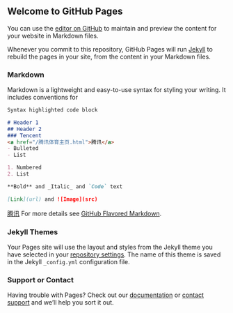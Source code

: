 ## Welcome to GitHub Pages

You can use the [editor on GitHub](https://github.com/lhm98/lhm98.github.io/edit/main/index.md) to maintain and preview the content for your website in Markdown files.

Whenever you commit to this repository, GitHub Pages will run [Jekyll](https://jekyllrb.com/) to rebuild the pages in your site, from the content in your Markdown files.

### Markdown

Markdown is a lightweight and easy-to-use syntax for styling your writing. It includes conventions for

```markdown
Syntax highlighted code block

# Header 1
## Header 2
### Tencent  
<a href="/腾讯体育主页.html">腾讯</a>
- Bulleted
- List

1. Numbered
2. List

**Bold** and _Italic_ and `Code` text

[Link](url) and ![Image](src)
```
<a href="/腾讯体育主页.html">腾讯</a>
For more details see [GitHub Flavored Markdown](https://guides.github.com/features/mastering-markdown/).

### Jekyll Themes

Your Pages site will use the layout and styles from the Jekyll theme you have selected in your [repository settings](https://github.com/lhm98/lhm98.github.io/settings). The name of this theme is saved in the Jekyll `_config.yml` configuration file.

### Support or Contact

Having trouble with Pages? Check out our [documentation](https://docs.github.com/categories/github-pages-basics/) or [contact support](https://github.com/contact) and we’ll help you sort it out.
